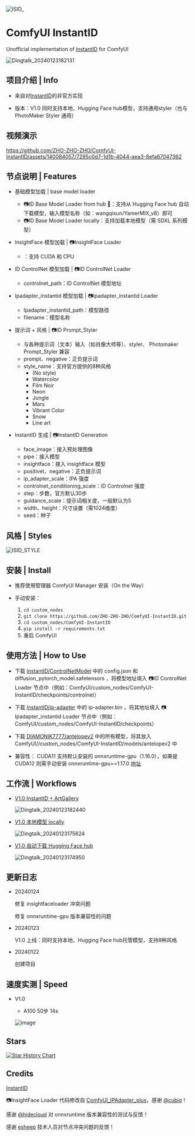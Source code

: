 
![ISID_](https://github.com/ZHO-ZHO-ZHO/ComfyUI-InstantID/assets/140084057/01393483-3145-4691-9daa-7ce9035c9bd0)


# ComfyUI InstantID

Unofficial implementation of [InstantID](https://github.com/InstantID/InstantID) for ComfyUI

![Dingtalk_20240123182131](https://github.com/ZHO-ZHO-ZHO/ComfyUI-InstantID/assets/140084057/7a99b32c-b4a2-4c46-acb0-f796fc46f9ee)


## 项目介绍 | Info

- 来自对[InstantID](https://github.com/InstantID/InstantID)的非官方实现
  
- 版本：V1.0 同时支持本地、Hugging Face hub模型，支持通用styler（也与 PhotoMaker Styler 通用）


## 视频演示



https://github.com/ZHO-ZHO-ZHO/ComfyUI-InstantID/assets/140084057/7295c0d7-1d1b-4044-aea3-8efa67047362



## 节点说明 | Features

- 基础模型加载 | base model loader
    - 📷ID Base Model Loader from hub 🤗：支持从 Hugging Face hub 自动下载模型，输入模型名称（如：wangqixun/YamerMIX_v8）即可
    - 📷ID Base Model Loader locally：支持加载本地模型（需 SDXL 系列模型）

- InsightFace 模型加载 | 📷InsightFace Loader
    - ：支持 CUDA 和 CPU

- ID ControlNet 模型加载 | 📷ID ControlNet Loader
    - controlnet_path：ID ControlNet 模型地址

- Ipadapter_instantid 模型加载 | 📷Ipadapter_instantid Loader
    - Ipadapter_instantid_path：模型路径
    - filename：模型名称

 - 提示词 + 风格 | 📷ID Prompt_Styler
    - 与各种提示词（文本）输入（如肖像大师等）、styler、 Photomaker Prompt_Styler 兼容
    - prompt、negative：正负提示词
    - style_name：支持官方提供的8种风格
        - (No style)
        - Watercolor
        - Film Noir
        - Neon
        - Jungle
        - Mars
        - Vibrant Color
        - Snow
        - Line art

- InstantID 生成 | 📷InstantID Generation
    - face_image：接入预处理图像
    - pipe：接入模型
    - insightface：接入 insightface 模型
    - positivet、negative：正负提示词
    - ip_adapter_scale：IPA 强度
    - controlnet_conditioning_scale：ID Controlnet 强度
    - step：步数，官方默认30步
    - guidance_scale：提示词相关度，一般默认为5
    - width、height：尺寸设置（需1024维度）
    - seed：种子


## 风格 | Styles

![ISID_STYLE](https://github.com/ZHO-ZHO-ZHO/ComfyUI-InstantID/assets/140084057/142bda7a-798b-46b3-aa69-1b88701c8311)



## 安装 | Install


- 推荐使用管理器 ComfyUI Manager 安装（On the Way）


- 手动安装：
    1. `cd custom_nodes`
    2. `git clone https://github.com/ZHO-ZHO-ZHO/ComfyUI-InstantID.git`
    3. `cd custom_nodes/ComfyUI-InstantID`
    4. `pip install -r requirements.txt`
    5. 重启 ComfyUI


## 使用方法 | How to Use

- 下载 [InstantID/ControlNetModel](https://huggingface.co/InstantX/InstantID/tree/main/ControlNetModel) 中的 config.json 和 diffusion_pytorch_model.safetensors ，将模型地址填入 📷ID ControlNet Loader 节点中（例如：ComfyUI/custom_nodes/ComfyUI-InstantID/checkpoints/controlnet）

- 下载 [InstantID/ip-adapter](https://huggingface.co/InstantX/InstantID/tree/main) 中的 ip-adapter.bin ，将其地址填入 📷Ipadapter_instantid Loader 节点中（例如：ComfyUI/custom_nodes/ComfyUI-InstantID/checkpoints）

- 下载 [DIAMONIK7777/antelopev2](https://huggingface.co/DIAMONIK7777/antelopev2/tree/main) 中的所有模型，将其放入 ComfyUI//custom_nodes/ComfyUI-InstantID/models/antelopev2 中

- 兼容性： CUDA11 支持默认安装的 onnxruntime-gpu（1.16.0），如果是 CUDA12 则需手动安装 onnxruntime-gpu==1.17.0 [地址](https://dev.azure.com/onnxruntime/onnxruntime/_artifacts/feed/onnxruntime-cuda-12/PyPI/onnxruntime-gpu/overview/1.17.0)

  
## 工作流 | Workflows

- [V1.0  InstantID + ArtGallery](https://github.com/ZHO-ZHO-ZHO/ComfyUI-InstantID/blob/main/INSTANTID%20WORKFLOWS/V1.0%20InstantID%20%2B%20ArtGallery%E3%80%90Zho%E3%80%91.json)


  ![Dingtalk_20240123182440](https://github.com/ZHO-ZHO-ZHO/ComfyUI-InstantID/assets/140084057/c6ee25bf-a528-4d78-9b35-f5b0d0303601)


- [V1.0 本地模型 locally](https://github.com/ZHO-ZHO-ZHO/ComfyUI-InstantID/blob/main/INSTANTID%20WORKFLOWS/V1.0%20InstantID_locally%E3%80%90Zho%E3%80%91.json)

  ![Dingtalk_20240123175624](https://github.com/ZHO-ZHO-ZHO/ComfyUI-InstantID/assets/140084057/459bfede-59e8-4d8d-941c-a950c4827c49)


- [V1.0 自动下载 Hugging Face hub](https://github.com/ZHO-ZHO-ZHO/ComfyUI-InstantID/blob/main/INSTANTID%20WORKFLOWS/V1.0%20InstantID_fromhub%E3%80%90Zho%E3%80%91.json)

  ![Dingtalk_20240123174950](https://github.com/ZHO-ZHO-ZHO/ComfyUI-InstantID/assets/140084057/50133961-1752-4ec8-ac0b-068d998b8534)




## 更新日志

- 20240124

  修复 insightfaceloader 冲突问题

  修复 onnxruntime-gpu 版本兼容性的问题

- 20240123

  V1.0 上线：同时支持本地、Hugging Face hub托管模型，支持8种风格

- 20240122

  创建项目


## 速度实测 | Speed

- V1.0 

    - A100 50步 14s

    ![image](https://github.com/ZHO-ZHO-ZHO/ComfyUI-InstantID/assets/140084057/dc535e67-3f56-4faf-be81-621b84bb6ee2)



## Stars 

[![Star History Chart](https://api.star-history.com/svg?repos=ZHO-ZHO-ZHO/ComfyUI-InstantID&type=Date)](https://star-history.com/#ZHO-ZHO-ZHO/ComfyUI-PhotoMaker&Date)


## Credits

[InstantID](https://github.com/InstantID/InstantID)

📷InsightFace Loader 代码修改自 [ComfyUI_IPAdapter_plus](https://github.com/cubiq/ComfyUI_IPAdapter_plus)，感谢 [@cubiq](https://github.com/cubiq)！

感谢 [@hidecloud](https://twitter.com/hidecloud) 对 onnxruntime 版本兼容性的测试与反馈！

感谢 [esheep](https://www.esheep.com/) 技术人员对节点冲突问题的反馈！

